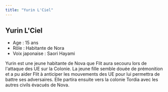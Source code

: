 ```yaml
---
title: "Yurin L'Ciel"
---
```


Yurin L'Ciel
------------


- Age : 15 ans  
- Rôle : Habitante de Nora  
- Voix japonaise : Saori Hayami


Yurin est une jeune habitante de Nova que Flit aura secouru lors de l'attaque des UE sur la Colonie. La jeune fille semble douée de prémonition et a pu aider Flit à anticiper les mouvements des UE pour lui permettra de battre ses adversaires. Elle partira ensuite vers la colonie Tordia avec les autres civils évacués de Nova.


 

